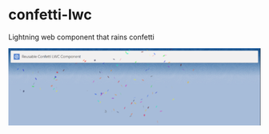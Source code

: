 # confetti-lwc
Lightning web component that rains confetti

![Alt text](./confetti.png "Confetti LWC")
